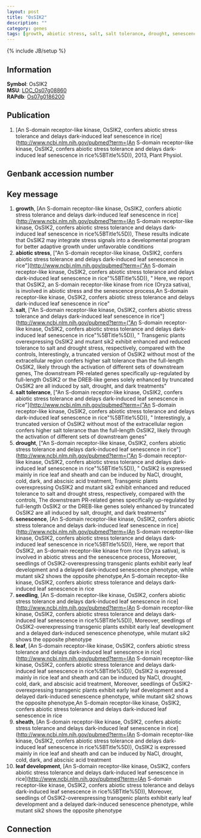 ```yaml
---
layout: post
title: "OsSIK2"
description: ""
category: genes
tags: [growth, abiotic stress, salt, salt tolerance, drought, senescence, seedling, leaf, sheath, leaf development]
---
```

{% include JB/setup %}

## Information
__Symbol__: OsSIK2  
__MSU__: [LOC_Os07g08860](http://rice.plantbiology.msu.edu/cgi-bin/ORF_infopage.cgi?orf=LOC_Os07g08860)  
__RAPdb__: [Os07g0186200](http://rapdb.dna.affrc.go.jp/viewer/gbrowse_details/irgsp1?name=Os07g0186200)  

## Publication
1. [An S-domain receptor-like kinase, OsSIK2, confers abiotic stress tolerance and delays dark-induced leaf senescence in rice](http://www.ncbi.nlm.nih.gov/pubmed?term=(An S-domain receptor-like kinase, OsSIK2, confers abiotic stress tolerance and delays dark-induced leaf senescence in rice%5BTitle%5D)), 2013, Plant Physiol.

## Genbank accession number

## Key message
1. __growth__, [An S-domain receptor-like kinase, OsSIK2, confers abiotic stress tolerance and delays dark-induced leaf senescence in rice](http://www.ncbi.nlm.nih.gov/pubmed?term=(An S-domain receptor-like kinase, OsSIK2, confers abiotic stress tolerance and delays dark-induced leaf senescence in rice%5BTitle%5D)),  These results indicate that OsSIK2 may integrate stress signals into a developmental program for better adaptive growth under unfavorable conditions
2. __abiotic stress__, ["An S-domain receptor-like kinase, OsSIK2, confers abiotic stress tolerance and delays dark-induced leaf senescence in rice"](http://www.ncbi.nlm.nih.gov/pubmed?term=("An S-domain receptor-like kinase, OsSIK2, confers abiotic stress tolerance and delays dark-induced leaf senescence in rice"%5BTitle%5D)), " Here, we report that OsSIK2, an S-domain receptor-like kinase from rice (Oryza sativa), is involved in abiotic stress and the senescence process,An S-domain receptor-like kinase, OsSIK2, confers abiotic stress tolerance and delays dark-induced leaf senescence in rice"
3. __salt__, ["An S-domain receptor-like kinase, OsSIK2, confers abiotic stress tolerance and delays dark-induced leaf senescence in rice"](http://www.ncbi.nlm.nih.gov/pubmed?term=("An S-domain receptor-like kinase, OsSIK2, confers abiotic stress tolerance and delays dark-induced leaf senescence in rice"%5BTitle%5D)), " Transgenic plants overexpressing OsSIK2 and mutant sik2 exhibit enhanced and reduced tolerance to salt and drought stress, respectively, compared with the controls, Interestingly, a truncated version of OsSIK2 without most of the extracellular region confers higher salt tolerance than the full-length OsSIK2, likely through the activation of different sets of downstream genes, The downstream PR-related genes specifically up-regulated by full-length OsSIK2 or the DREB-like genes solely enhanced by truncated OsSIK2 are all induced by salt, drought, and dark treatments"
4. __salt tolerance__, ["An S-domain receptor-like kinase, OsSIK2, confers abiotic stress tolerance and delays dark-induced leaf senescence in rice"](http://www.ncbi.nlm.nih.gov/pubmed?term=("An S-domain receptor-like kinase, OsSIK2, confers abiotic stress tolerance and delays dark-induced leaf senescence in rice"%5BTitle%5D)), " Interestingly, a truncated version of OsSIK2 without most of the extracellular region confers higher salt tolerance than the full-length OsSIK2, likely through the activation of different sets of downstream genes"
5. __drought__, ["An S-domain receptor-like kinase, OsSIK2, confers abiotic stress tolerance and delays dark-induced leaf senescence in rice"](http://www.ncbi.nlm.nih.gov/pubmed?term=("An S-domain receptor-like kinase, OsSIK2, confers abiotic stress tolerance and delays dark-induced leaf senescence in rice"%5BTitle%5D)), " OsSIK2 is expressed mainly in rice leaf and sheath and can be induced by NaCl, drought, cold, dark, and abscisic acid treatment, Transgenic plants overexpressing OsSIK2 and mutant sik2 exhibit enhanced and reduced tolerance to salt and drought stress, respectively, compared with the controls, The downstream PR-related genes specifically up-regulated by full-length OsSIK2 or the DREB-like genes solely enhanced by truncated OsSIK2 are all induced by salt, drought, and dark treatments"
6. __senescence__, [An S-domain receptor-like kinase, OsSIK2, confers abiotic stress tolerance and delays dark-induced leaf senescence in rice](http://www.ncbi.nlm.nih.gov/pubmed?term=(An S-domain receptor-like kinase, OsSIK2, confers abiotic stress tolerance and delays dark-induced leaf senescence in rice%5BTitle%5D)),  Here, we report that OsSIK2, an S-domain receptor-like kinase from rice (Oryza sativa), is involved in abiotic stress and the senescence process, Moreover, seedlings of OsSIK2-overexpressing transgenic plants exhibit early leaf development and a delayed dark-induced senescence phenotype, while mutant sik2 shows the opposite phenotype,An S-domain receptor-like kinase, OsSIK2, confers abiotic stress tolerance and delays dark-induced leaf senescence in rice
7. __seedling__, [An S-domain receptor-like kinase, OsSIK2, confers abiotic stress tolerance and delays dark-induced leaf senescence in rice](http://www.ncbi.nlm.nih.gov/pubmed?term=(An S-domain receptor-like kinase, OsSIK2, confers abiotic stress tolerance and delays dark-induced leaf senescence in rice%5BTitle%5D)),  Moreover, seedlings of OsSIK2-overexpressing transgenic plants exhibit early leaf development and a delayed dark-induced senescence phenotype, while mutant sik2 shows the opposite phenotype
8. __leaf__, [An S-domain receptor-like kinase, OsSIK2, confers abiotic stress tolerance and delays dark-induced leaf senescence in rice](http://www.ncbi.nlm.nih.gov/pubmed?term=(An S-domain receptor-like kinase, OsSIK2, confers abiotic stress tolerance and delays dark-induced leaf senescence in rice%5BTitle%5D)),  OsSIK2 is expressed mainly in rice leaf and sheath and can be induced by NaCl, drought, cold, dark, and abscisic acid treatment, Moreover, seedlings of OsSIK2-overexpressing transgenic plants exhibit early leaf development and a delayed dark-induced senescence phenotype, while mutant sik2 shows the opposite phenotype,An S-domain receptor-like kinase, OsSIK2, confers abiotic stress tolerance and delays dark-induced leaf senescence in rice
9. __sheath__, [An S-domain receptor-like kinase, OsSIK2, confers abiotic stress tolerance and delays dark-induced leaf senescence in rice](http://www.ncbi.nlm.nih.gov/pubmed?term=(An S-domain receptor-like kinase, OsSIK2, confers abiotic stress tolerance and delays dark-induced leaf senescence in rice%5BTitle%5D)),  OsSIK2 is expressed mainly in rice leaf and sheath and can be induced by NaCl, drought, cold, dark, and abscisic acid treatment
10. __leaf development__, [An S-domain receptor-like kinase, OsSIK2, confers abiotic stress tolerance and delays dark-induced leaf senescence in rice](http://www.ncbi.nlm.nih.gov/pubmed?term=(An S-domain receptor-like kinase, OsSIK2, confers abiotic stress tolerance and delays dark-induced leaf senescence in rice%5BTitle%5D)),  Moreover, seedlings of OsSIK2-overexpressing transgenic plants exhibit early leaf development and a delayed dark-induced senescence phenotype, while mutant sik2 shows the opposite phenotype

## Connection


